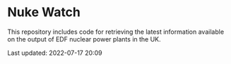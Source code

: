 # Nuke Watch

This repository includes code for retrieving the latest information available on the output of EDF nuclear power plants in the UK.

Last updated: 2022-07-17 20:09